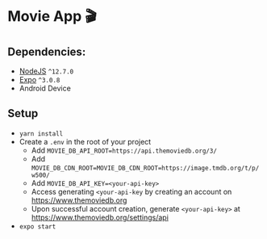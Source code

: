 # Movie App 🎬

## Dependencies:
* [NodeJS](https://nodejs.org/en/download/current/) `^12.7.0`
* [Expo](https://expo.io/) `^3.0.8`
* Android Device

## Setup
* `yarn install`
* Create a `.env` in the root of your project
  * Add `MOVIE_DB_API_ROOT=https://api.themoviedb.org/3/`
  * Add `MOVIE_DB_CDN_ROOT=MOVIE_DB_CDN_ROOT=https://image.tmdb.org/t/p/w500/`
  * Add `MOVIE_DB_API_KEY=<your-api-key>`
  * Access generating `<your-api-key` by creating an account on https://www.themoviedb.org 
  * Upon successful account creation, generate `<your-api-key>` at https://www.themoviedb.org/settings/api
* `expo start`
